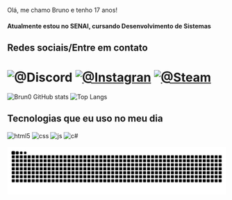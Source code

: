 Olá, me chamo Bruno e tenho 17 anos!
#### Atualmente estou no SENAI, cursando Desenvolvimento de Sistemas

## Redes sociais/Entre em contato
![@Discord](https://img.shields.io/badge/Discord-7289DA?style=for-the-badge&logo=discord&logoColor=white)
[![@Instagran](https://img.shields.io/badge/Instagram-E4405F?style=for-the-badge&logo=instagram&logoColor=white)](https://www.instagram.com/fk.brun0/)
[![@Steam](https://img.shields.io/badge/Steam-000000?style=for-the-badge&logo=steam&logoColor=white
)](https://steamcommunity.com/id/Brun069)
==============================================================
![Brun0 GitHub stats](https://github-readme-stats.vercel.app/api?username=Brun0HM&show_icons=true&theme=tokyonight&hide_border=true)
![Top Langs](https://github-readme-stats.vercel.app/api/top-langs/?username=Brun0HM&layout=compact&theme=tokyonight&hide_border=true)




## Tecnologias que eu uso no meu dia

<div style="display: inline_block">
  <img align="center" alt="html5" src="https://img.shields.io/badge/HTML5-E34F26?style=for-the-badge&logo=html5&logoColor=white" />
  <img align="center" alt="css" src="https://img.shields.io/badge/CSS3-1572B6?style=for-the-badge&logo=css3&logoColor=white" />
  <img align="center" alt="js" src="https://img.shields.io/badge/JavaScript-F7DF1E?style=for-the-badge&logo=javascript&logoColor=black" />
  <img align="center" alt="c#" src="https://img.shields.io/badge/C%23-239120?style=for-the-badge&logo=c-sharp&logoColor=white" />
  
</div><br/


![snake](https://github.com/Brun0HM/Brun0HM/blob/output/github-contribution-grid-snake-dark.svg)
